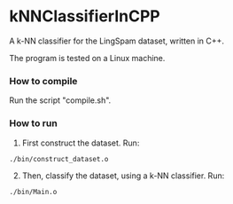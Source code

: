# kNNClassifierInCPP
A k-NN classifier for the LingSpam dataset, written in C++.

The program is tested on a Linux machine.

### How to compile
Run the script "compile.sh".

### How to run
1. First construct the dataset. Run:
```bash
./bin/construct_dataset.o
```

2. Then, classify the dataset, using a k-NN classifier. Run:
```bash
./bin/Main.o
```
